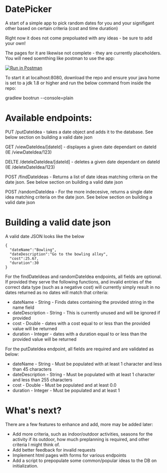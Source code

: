 # DatePicker
A start of a simple app to pick random dates for you and your signifigant other based on certain criteria (cost and time duration)

Right now it does not come prepoluated with any ideas - be sure to add your own!

The pages for it are likewise not complete - they are currently placeholders. You will need soemthing like postman to use the app:

[![Run in Postman](https://run.pstmn.io/button.svg)](https://god.postman.co/run-collection/17b33eaf9e048f52730c?action=collection%2Fimport)

To start it at localhost:8080, download the repo and ensure your java home is set to a jdk 1.8 or higher and run the below command from inside the repo:

gradlew bootrun --console=plain

# Available endpoints:

PUT /putDateIdea - takes a date object and adds it to the database. See below section on building a valid date json

GET /viewDateIdea/[dateId] - displayes a given date dependant on dateId (IE /viewDateIdea/123)

DELTE /deteleDateIdea/[dateId] - deletes a given date dependant on dateId (IE /deleteDateIdea/123)

POST /findDateIdeas - Returns a list of date ideas matching criteria on the date json. See below section on building a valid date json

POST /randomDateIdea - For the more indecesive, returns a single date idea matching criteria on the date json. See below section on building a valid date json

# Building a valid date json
A valid date JSON looks like the below

```
{
  "dateName":"Bowling",
  "dateDescription":"Go to the bowling alley",
  "cost":25.67,
  "duration":30
}
```


For the findDateIdeas and randomDateIdea endpoints, all fields are optional. If provided they serve the following functions, and invalid entries of the correct data type (such as a negative cost) will currently simply result in no dates returned as no dates will match that criteria:

* dateName - String - Finds dates containing the provided string in the name field
* dateDescription - String - This is currently unused and will be ignored if provided
* cost - Double - dates with a cost equal to or less than the provided value will be returned
* duration - Integer - dates with a duration equal to or less than the provided value will be returned


For the putDateIdea endpoint, all fields are required and are validated as below:

* dateName - String - Must be populated with at least 1 character and less than 45 characters
* dateDescription - String - Must be populated with at least 1 character and less than 255 characters
* cost - Double - Must be populated and at least 0.0
* duration - Integer - Must be populated and at least 1

# What's next?
There are a few features to enhance and add, more may be added later:

* Add more criteria, such as indoor/outdoor activities, seasons for the activity if its outdoor, how much preplanning is required, and other criteria I might think of.
* Add better feedback for invalid requests
* Implement html pages with forms for various endpoints
* Add a script to prepopulate some common/popular ideas to the DB on initialization.
